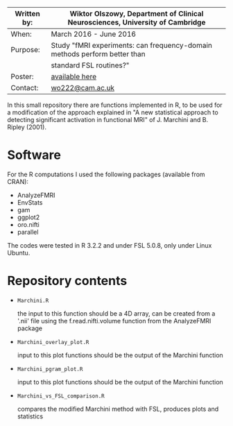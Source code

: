 | Written by: | Wiktor Olszowy, Department of Clinical Neurosciences, University of Cambridge     |
| ----------- | --------------------------------------------------------------------------------- |
| When:       | March 2016 - June 2016                                                            |
| Purpose:    | Study "fMRI experiments: can frequency-domain methods perform better than         |
|             | standard FSL routines?"                                                           |
| Poster:     | [available here](https://www.researchgate.net/profile/Wiktor_Olszowy/publication/304489243_fMRI_experiments_can_frequency-domain_methods_perform_better_than_standard_FSL_routines/links/5770f95f08ae6219474a3035/fMRI-experiments-can-frequency-domain-methods-perform-better-than-standard-FSL-routines.pdf)                                                    |
| Contact:    | wo222@cam.ac.uk                                                                   |

In this small repository there are functions implemented in R, to be used for a modification of the approach explained in
"A new statistical approach to detecting significant activation in functional MRI" of J. Marchini and B. Ripley (2001).

Software
==============

For the R computations I used the following packages (available from CRAN):

- AnalyzeFMRI
- EnvStats
- gam
- ggplot2
- oro.nifti
- parallel

The codes were tested in R 3.2.2 and under FSL 5.0.8, only under Linux Ubuntu.

Repository contents
==============

- `Marchini.R`

  the input to this function should be a 4D array, can be created from a '.nii' file using the f.read.nifti.volume
function from the AnalyzeFMRI package
- `Marchini_overlay_plot.R`

  input to this plot functions should be the output of the Marchini function
- `Marchini_pgram_plot.R`

  input to this plot functions should be the output of the Marchini function
- `Marchini_vs_FSL_comparison.R`

  compares the modified Marchini method with FSL, produces plots and statistics
